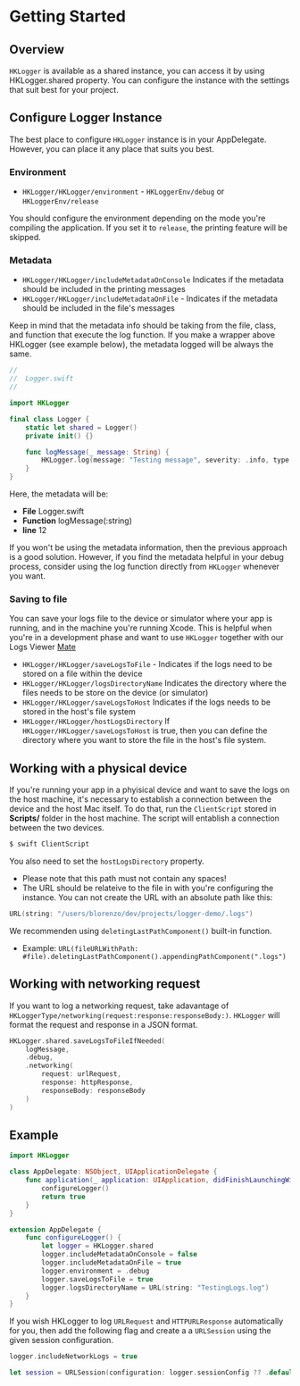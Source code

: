 # Getting Started

## Overview

`HKLogger` is available as a shared instance, you can access it by using HKLogger.shared property. You can configure the instance with the settings that suit best for your project. 

## Configure Logger Instance
The best place to configure `HKLogger` instance is in your AppDelegate. However, you can place it any place that suits you best.

### Environment
- ``HKLogger/HKLogger/environment`` - ``HKLoggerEnv/debug`` or ``HKLoggerEnv/release``

You should configure the environment depending on the mode you're compiling the application. If you set it to `release`, the printing feature will be skipped.

### Metadata
- ``HKLogger/HKLogger/includeMetadataOnConsole`` Indicates if the metadata should be included in the printing messages
- ``HKLogger/HKLogger/includeMetadataOnFile`` - Indicates if the metadata should be included in the file's messages

Keep in mind that the metadata info should be taking from the file, class, and function that execute the log function. If you make a wrapper above HKLogger (see example below), the metadata logged will be always the same.
```swift
//
//  Logger.swift
//  

import HKLogger

final class Logger {
    static let shared = Logger()
    private init() {}

    func logMessage(_ message: String) {
        HKLogger.log(message: "Testing message", severity: .info, type: .default)
    }
}
```
Here, the metadata will be:
- **File** Logger.swift
- **Function** logMessage(:string)
- **line** 12

If you won't be using the metadata information, then the previous approach is a good solution. However, if you find the metadata helpful in your debug process, consider using the log function directly from `HKLogger` whenever you want.

### Saving to file
You can save your logs file to the device or simulator where your app is running, and in the machine you're running Xcode. This is helpful when you're in a development phase and want to use `HKLogger` together with our Logs Viewer [Mate](https://github.com/Houlak/mate)

- ``HKLogger/HKLogger/saveLogsToFile`` - Indicates if the logs need to be stored on a file within the device
- ``HKLogger/HKLogger/logsDirectoryName`` Indicates the directory where the files needs to be store on the device (or simulator)
- ``HKLogger/HKLogger/saveLogsToHost`` Indicates if the logs needs to be stored in the host's file system
- ``HKLogger/HKLogger/hostLogsDirectory`` If ``HKLogger/HKLogger/saveLogsToHost`` is true, then you can define the directory where you want to store the file in the host's file system.

## Working with a physical device
If you're running your app in a phyisical device and want to save the logs on the host machine, it's necessary to establish a connection between the device and the host Mac itself. To do that, run the `ClientScript` stored in **Scripts/** folder in the host machine. The script will entablish a connection between the two devices.

```bash
$ swift ClientScript
```

You also need to set the `hostLogsDirectory` property. 
- Please note that this path must not contain any spaces!
- The URL should be relateive to the file in with you're configuring the instance. You can not create the URL with an absolute path like this:
```swift
URL(string: "/users/blorenzo/dev/projects/logger-demo/.logs")
```
We recommenden using `deletingLastPathComponent()` built-in function.
- Example: `URL(fileURLWithPath: #file).deletingLastPathComponent().appendingPathComponent(".logs")`

## Working with networking request
If you want to log a networking request, take adavantage of ``HKLoggerType/networking(request:response:responseBody:)``. `HKLogger` will format the request and response in a JSON format.

```swift
HKLogger.shared.saveLogsToFileIfNeeded(
    logMessage, 
    .debug, 
    .networking(
        request: urlRequest,
        response: httpResponse,
        responseBody: responseBody
    )
)
```

## Example
```swift
import HKLogger

class AppDelegate: NSObject, UIApplicationDelegate {
    func application(_ application: UIApplication, didFinishLaunchingWithOptions launchOptions: [UIApplication.LaunchOptionsKey : Any]? = nil) -> Bool {
        configureLogger()
        return true
    }
}

extension AppDelegate {
    func configureLogger() {
        let logger = HKLogger.shared
        logger.includeMetadataOnConsole = false
        logger.includeMetadataOnFile = true
        logger.environment = .debug
        logger.saveLogsToFile = true
        logger.logsDirectoryName = URL(string: "TestingLogs.log")
    }
}
```
If you wish HKLogger to log `URLRequest` and `HTTPURLResponse` automatically for you, then add the following flag and create a a `URLSession` using the given session configuration.

```swift
logger.includeNetworkLogs = true
```

```swift
let session = URLSession(configuration: logger.sessionConfig ?? .default)
```